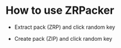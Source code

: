 # How to use ZRPacker

- Extract pack (ZRP) and click random key


- Create pack (ZIP) and click random key
